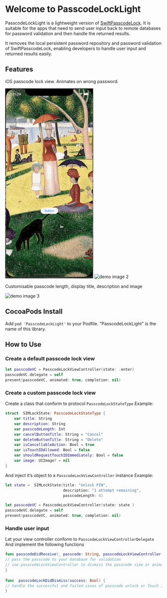 # Welcome to PasscodeLockLight

PasscodeLockLight is a lightweight version of [SwiftPasscodeLock](https://github.com/yankodimitrov/SwiftPasscodeLock). It is suitable for the apps that need to send user input back to remote databases for password validation and then handle the returned results.

It removes the local persistent password repository and password validation of SwiftPasscodeLock, enabling developers to handle user input and returned results easily.

## Features
iOS passcode lock view. Animates on wrong password.

![demo image 1](DemoImages/passcode1.gif)
![demo image 2](DemoImages/passcode2.gif)


Customisable passcode length, display title, description and image

![demo image 3](DemoImages/passcode3.gif)

## CocoaPods Install

Add `pod 'PasscodeLockLight'` to your Podfile. 
"PasscodeLockLight" is the name of this library.


## How to Use
### Create a default passcode lock view
```swift
let passcodeVC = PasscodeLockViewController(state: .enter)
passcodeVC.delegate = self
present(passcodeVC, animated: true, completion: nil)
```
### Create a custom passcode lock view
Create a class that conform to protocol `PasscodeLockStateType`
Example:
```swift
struct  SIMLockState: PasscodeLockStateType {
    var title: String
    var description: String
    var passcodeLength: Int
    var cancelButtonTitle: String = "Cancel"
    var deleteButtonTitle: String = "Delete"
    var isCancellableAction: Bool = true
    var isTouchIDAllowed: Bool = false
    var shouldRequestTouchIDImmediately: Bool = false
    var image: UIImage? = nil
}
```
And inject it’s object to a `PasscodeLockViewController` instance
Example:
```swift
let state =  SIMLockState(title: "Unlock PIN",
                          description: "1 attempt remaining",
                          passcodeLength: 4)
```
```swift
let passcodeVC = PasscodeLockViewController(state: state )
passcodeVC.delegate = self
present(passcodeVC, animated: true, completion: nil)
```
### Handle user input
Let your view controller conform to `PasscodeLockViewControllerDelegate`
And implement the following functions
```swift
func passcodeDidReceive(_ passcode: String, passcodeLockViewController: PasscodeLockViewController) {
// pass the passcode to your database for validation
// use passcodeLockViewController to dismiss the passcode view or animate passcode holder
}

func  passcodeLockDidDismiss(success: Bool) {
// handle the successful and failed cases of passcode unlock or Touch ID authentication
}
```
